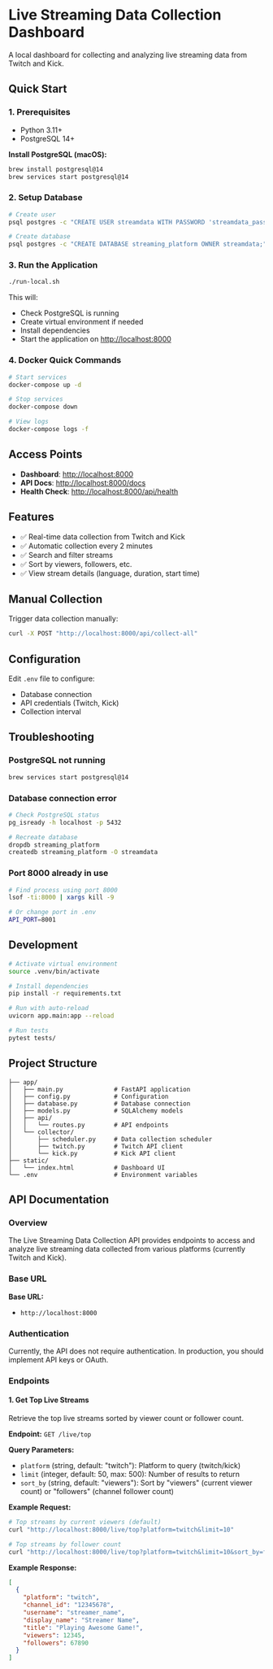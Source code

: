 # Live Streaming Data Collection Dashboard

A local dashboard for collecting and analyzing live streaming data from Twitch and Kick.

## Quick Start

### 1. Prerequisites

- Python 3.11+
- PostgreSQL 14+

**Install PostgreSQL (macOS):**

```bash
brew install postgresql@14
brew services start postgresql@14
```

### 2. Setup Database

```bash
# Create user
psql postgres -c "CREATE USER streamdata WITH PASSWORD 'streamdata_password';"

# Create database
psql postgres -c "CREATE DATABASE streaming_platform OWNER streamdata;"
```

### 3. Run the Application

```bash
./run-local.sh
```

This will:

- Check PostgreSQL is running
- Create virtual environment if needed
- Install dependencies
- Start the application on [http://localhost:8000](http://localhost:8000)

### 4. Docker Quick Commands

```bash
# Start services
docker-compose up -d

# Stop services
docker-compose down

# View logs
docker-compose logs -f
```

## Access Points

- **Dashboard**: [http://localhost:8000](http://localhost:8000)
- **API Docs**: [http://localhost:8000/docs](http://localhost:8000/docs)
- **Health Check**: [http://localhost:8000/api/health](http://localhost:8000/api/health)

## Features

- ✅ Real-time data collection from Twitch and Kick
- ✅ Automatic collection every 2 minutes
- ✅ Search and filter streams
- ✅ Sort by viewers, followers, etc.
- ✅ View stream details (language, duration, start time)

## Manual Collection

Trigger data collection manually:

```bash
curl -X POST "http://localhost:8000/api/collect-all"
```

## Configuration

Edit `.env` file to configure:

- Database connection
- API credentials (Twitch, Kick)
- Collection interval

## Troubleshooting

### PostgreSQL not running

```bash
brew services start postgresql@14
```

### Database connection error

```bash
# Check PostgreSQL status
pg_isready -h localhost -p 5432

# Recreate database
dropdb streaming_platform
createdb streaming_platform -O streamdata
```

### Port 8000 already in use

```bash
# Find process using port 8000
lsof -ti:8000 | xargs kill -9

# Or change port in .env
API_PORT=8001
```

## Development

```bash
# Activate virtual environment
source .venv/bin/activate

# Install dependencies
pip install -r requirements.txt

# Run with auto-reload
uvicorn app.main:app --reload

# Run tests
pytest tests/
```

## Project Structure

```
├── app/
│   ├── main.py              # FastAPI application
│   ├── config.py            # Configuration
│   ├── database.py          # Database connection
│   ├── models.py            # SQLAlchemy models
│   ├── api/
│   │   └── routes.py        # API endpoints
│   └── collector/
│       ├── scheduler.py     # Data collection scheduler
│       ├── twitch.py        # Twitch API client
│       └── kick.py          # Kick API client
├── static/
│   └── index.html           # Dashboard UI
└── .env                     # Environment variables
```

## API Documentation

### Overview

The Live Streaming Data Collection API provides endpoints to access and analyze live streaming data collected from various platforms (currently Twitch and Kick).

### Base URL

**Base URL:**  

- `http://localhost:8000`

### Authentication

Currently, the API does not require authentication. In production, you should implement API keys or OAuth.

### Endpoints

#### 1. Get Top Live Streams

Retrieve the top live streams sorted by viewer count or follower count.

**Endpoint:** `GET /live/top`

**Query Parameters:**

- `platform` (string, default: "twitch"): Platform to query (twitch/kick)
- `limit` (integer, default: 50, max: 500): Number of results to return
- `sort_by` (string, default: "viewers"): Sort by "viewers" (current viewer count) or "followers" (channel follower count)

**Example Request:**

```bash
# Top streams by current viewers (default)
curl "http://localhost:8000/live/top?platform=twitch&limit=10"

# Top streams by follower count
curl "http://localhost:8000/live/top?platform=twitch&limit=10&sort_by=followers"
```

**Example Response:**

```json
[
  {
    "platform": "twitch",
    "channel_id": "12345678",
    "username": "streamer_name",
    "display_name": "Streamer Name",
    "title": "Playing Awesome Game!",
    "viewers": 12345,
    "followers": 67890
  }
]
```
